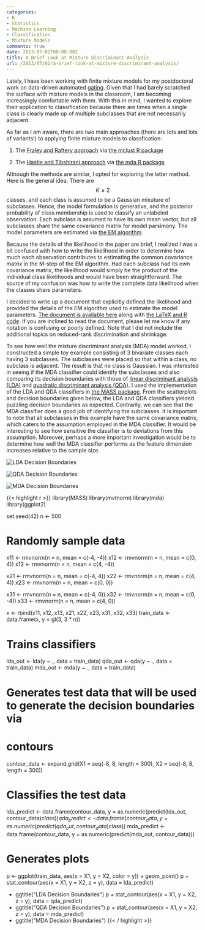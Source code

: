 ```yaml
---
categories:
- R
- Statistics
- Machine Learning
- Classification
- Mixture Models
comments: true
date: 2013-07-02T00:00:00Z
title: A Brief Look at Mixture Discriminant Analysis
url: /2013/07/02/a-brief-look-at-mixture-discriminant-analysis/
---
```


Lately, I have been working with finite mixture models for my postdoctoral work
on data-driven automated [gating](http://en.wikipedia.org/wiki/Gate_%28cytometry%29).
Given that I had barely scratched the surface with mixture models in the
classroom, I am becoming increasingly comfortable with them. With this in mind,
I wanted to explore their application to classification because there are times
when a single class is clearly made up of multiple subclasses that are not
necessarily adjacent.

As far as I am aware, there are two main approaches (there are lots and lots of
variants!) to applying finite mixture models to classfication:

1. The [Fraley and Raftery approach](http://www.stat.washington.edu/raftery/Research/PDF/fraley2002.pdf) via [the mclust R package](http://cran.r-project.org/web/packages/mclust/index.html)

2. The [Hastie and Tibshirani approach](http://www.jstor.org/stable/2346171) via [the mda R package](http://cran.r-project.org/web/packages/mda/index.html)

Although the methods are similar, I opted for exploring the latter method. Here
is the general idea. There are $$K \ge 2$$ classes, and each class is assumed to
be a Gaussian mixuture of subclasses. Hence, the model formulation is generative,
and the posterior probability of class membership is used to classify an
unlabeled observation. Each subclass is assumed to have its own mean vector, but
all subclasses share the same covariance matrix for model parsimony. The model
parameters are estimated via [the EM algorithm](http://en.wikipedia.org/wiki/Expectation%E2%80%93maximization_algorithm).

Because the details of the likelihood in the paper are brief, I realized I was a
bit confused with how to write the likelihood in order to determine how much
each observation contributes to estimating the common covariance matrix in the
M-step of the EM algorithm. Had each subclass had its own covariance matrix, the
likelihood would simply be the product of the individual class likelihoods and
would have been straightforward. The source of my confusion was how to write
the complete data likelihood when the classes share parameters.

I decided to write up a document that explicitly defined the likelihood and
provided the details of the EM algorithm used to estimate the model parameters.
[The document is available here](http://ramhiser.com/research/mixture-discriminant-analysis.html)
along with [the LaTeX and R code](https://github.com/ramey/tech-reports/tree/master/mixture-discrim-analysis).
If you are inclined to read the document, please let me know if any notation is
confusing or poorly defined. Note that I did not include the additional topics
on reduced-rank discrimination and shrinkage.

To see how well the mixture discriminant analysis (MDA) model worked, I
constructed a simple toy example consisting of 3 bivariate classes each having 3
subclasses. The subclasses were placed so that within a class, no subclass is
adjacent. The result is that no class is Gaussian. I was interested in seeing
if the MDA classifier could identify the subclasses and also comparing its
decision boundaries with those of [linear discriminant analysis (LDA)](http://en.wikipedia.org/wiki/Linear_discriminant_analysis)
and [quadratic discriminant analysis (QDA)](http://en.wikipedia.org/wiki/Quadratic_classifier#Quadratic_discriminant_analysis).
I used the implementation of the LDA and QDA classifiers in [the MASS package](http://cran.r-project.org/web/packages/MASS/index.html).
From the scatterplots and decision boundaries given below,
the LDA and QDA classifiers yielded puzzling decision boundaries as expected.
Contrarily, we can see that the MDA classifier does a good job of identifying
the subclasses. It is important to note that all subclasses in this example have
the same covariance matrix, which caters to the assumption employed in the MDA
classifier. It would be interesting to see how sensitive the classifier is to
deviations from this assumption. Moreover, perhaps a more important investigation
would be to determine how well the MDA classifier performs as the feature
dimension increases relative to the sample size.

![LDA Decision Boundaries](http://i.imgur.com/LIQPL0u.png)

![QDA Decision Boundaries](http://i.imgur.com/GeyXCsf.png)

![MDA Decision Boundaries](http://i.imgur.com/lw0iBxe.png)

{{< highlight r >}}
library(MASS)
library(mvtnorm)
library(mda)
library(ggplot2)

set.seed(42)
n <- 500

# Randomly sample data
x11 <- rmvnorm(n = n, mean = c(-4, -4))
x12 <- rmvnorm(n = n, mean = c(0, 4))
x13 <- rmvnorm(n = n, mean = c(4, -4))

x21 <- rmvnorm(n = n, mean = c(-4, 4))
x22 <- rmvnorm(n = n, mean = c(4, 4))
x23 <- rmvnorm(n = n, mean = c(0, 0))

x31 <- rmvnorm(n = n, mean = c(-4, 0))
x32 <- rmvnorm(n = n, mean = c(0, -4))
x33 <- rmvnorm(n = n, mean = c(4, 0))

x <- rbind(x11, x12, x13, x21, x22, x23, x31, x32, x33)
train_data <- data.frame(x, y = gl(3, 3 * n))

# Trains classifiers
lda_out <- lda(y ~ ., data = train_data)
qda_out <- qda(y ~ ., data = train_data)
mda_out <- mda(y ~ ., data = train_data)

# Generates test data that will be used to generate the decision boundaries via
# contours
contour_data <- expand.grid(X1 = seq(-8, 8, length = 300),
                            X2 = seq(-8, 8, length = 300))

# Classifies the test data
lda_predict <- data.frame(contour_data,
                          y = as.numeric(predict(lda_out, contour_data)$class))
qda_predict <- data.frame(contour_data,
                          y = as.numeric(predict(qda_out, contour_data)$class))
mda_predict <- data.frame(contour_data,
                          y = as.numeric(predict(mda_out, contour_data)))

# Generates plots
p <- ggplot(train_data, aes(x = X1, y = X2, color = y)) + geom_point()
p + stat_contour(aes(x = X1, y = X2, z = y), data = lda_predict)
  + ggtitle("LDA Decision Boundaries")
p + stat_contour(aes(x = X1, y = X2, z = y), data = qda_predict)
  + ggtitle("QDA Decision Boundaries")
p + stat_contour(aes(x = X1, y = X2, z = y), data = mda_predict)
  + ggtitle("MDA Decision Boundaries")
{{< / highlight >}}
